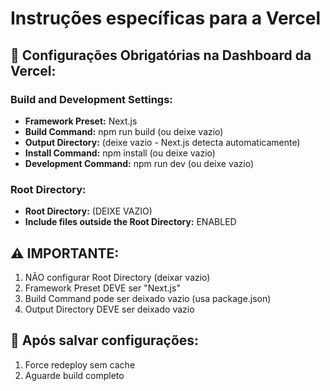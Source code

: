 # Instruções específicas para a Vercel

## 🔧 Configurações Obrigatórias na Dashboard da Vercel:

### Build and Development Settings:
- **Framework Preset:** Next.js
- **Build Command:** npm run build (ou deixe vazio) 
- **Output Directory:** (deixe vazio - Next.js detecta automaticamente)
- **Install Command:** npm install (ou deixe vazio)
- **Development Command:** npm run dev (ou deixe vazio)

### Root Directory:
- **Root Directory:** (DEIXE VAZIO)
- **Include files outside the Root Directory:** ENABLED

## ⚠️ IMPORTANTE:
1. NÃO configurar Root Directory (deixar vazio)
2. Framework Preset DEVE ser "Next.js" 
3. Build Command pode ser deixado vazio (usa package.json)
4. Output Directory DEVE ser deixado vazio

## 🚀 Após salvar configurações:
1. Force redeploy sem cache
2. Aguarde build completo